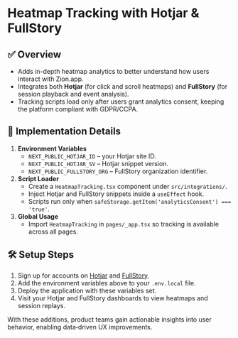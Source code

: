 # Heatmap Tracking with Hotjar & FullStory

## ✅ Overview
- Adds in-depth heatmap analytics to better understand how users interact with Zion.app.
- Integrates both **Hotjar** (for click and scroll heatmaps) and **FullStory** (for session playback and event analysis).
- Tracking scripts load only after users grant analytics consent, keeping the platform compliant with GDPR/CCPA.

## 🚀 Implementation Details
1. **Environment Variables**
   - `NEXT_PUBLIC_HOTJAR_ID` – your Hotjar site ID.
   - `NEXT_PUBLIC_HOTJAR_SV` – Hotjar snippet version.
   - `NEXT_PUBLIC_FULLSTORY_ORG` – FullStory organization identifier.
2. **Script Loader**
   - Create a `HeatmapTracking.tsx` component under `src/integrations/`.
   - Inject Hotjar and FullStory snippets inside a `useEffect` hook.
   - Scripts run only when `safeStorage.getItem('analyticsConsent') === 'true'`.
3. **Global Usage**
   - Import `HeatmapTracking` in `pages/_app.tsx` so tracking is available across all pages.

## 🛠 Setup Steps
1. Sign up for accounts on [Hotjar](https://www.hotjar.com/) and [FullStory](https://www.fullstory.com/).
2. Add the environment variables above to your `.env.local` file.
3. Deploy the application with these variables set.
4. Visit your Hotjar and FullStory dashboards to view heatmaps and session replays.

With these additions, product teams gain actionable insights into user behavior, enabling data‑driven UX improvements.
